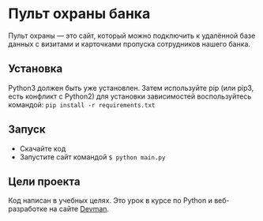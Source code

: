 # Пульт охраны банка

Пульт охраны — это сайт, который можно подключить к удалённой базе данных с визитами и карточками пропуска сотрудников нашего банка.

## Установка

Python3 должен быть уже установлен. Затем используйте pip (или pip3, есть конфликт с Python2) для установки зависимостей воспользуйтесь командой: 
`pip install -r requirements.txt`

## Запуск

- Скачайте код
- Запустите сайт командой `$ python main.py` 

## Цели проекта

Код написан в учебных целях. Это урок в курсе по Python и веб-разработке на сайте [Devman](https://dvmn.org). 
